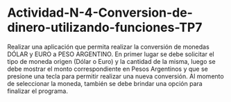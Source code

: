 # Actividad-N-4-Conversion-de-dinero-utilizando-funciones-TP7
Realizar una aplicación que permita realizar la conversión de monedas DÓLAR y EURO a
PESO ARGENTINO. En primer lugar se debe solicitar el tipo de moneda origen (Dólar o Euro) y
la cantidad de la misma, luego se debe mostrar el monto correspondiente en Pesos Argentinos
y que se presione una tecla para permitir realizar una nueva conversión. Al momento de
seleccionar la moneda, también se debe brindar una opción para finalizar el programa.
